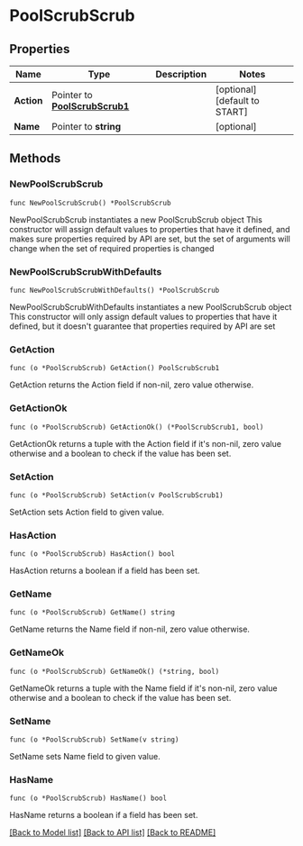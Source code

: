 # PoolScrubScrub

## Properties

Name | Type | Description | Notes
------------ | ------------- | ------------- | -------------
**Action** | Pointer to [**PoolScrubScrub1**](PoolScrubScrub1.md) |  | [optional] [default to START]
**Name** | Pointer to **string** |  | [optional] 

## Methods

### NewPoolScrubScrub

`func NewPoolScrubScrub() *PoolScrubScrub`

NewPoolScrubScrub instantiates a new PoolScrubScrub object
This constructor will assign default values to properties that have it defined,
and makes sure properties required by API are set, but the set of arguments
will change when the set of required properties is changed

### NewPoolScrubScrubWithDefaults

`func NewPoolScrubScrubWithDefaults() *PoolScrubScrub`

NewPoolScrubScrubWithDefaults instantiates a new PoolScrubScrub object
This constructor will only assign default values to properties that have it defined,
but it doesn't guarantee that properties required by API are set

### GetAction

`func (o *PoolScrubScrub) GetAction() PoolScrubScrub1`

GetAction returns the Action field if non-nil, zero value otherwise.

### GetActionOk

`func (o *PoolScrubScrub) GetActionOk() (*PoolScrubScrub1, bool)`

GetActionOk returns a tuple with the Action field if it's non-nil, zero value otherwise
and a boolean to check if the value has been set.

### SetAction

`func (o *PoolScrubScrub) SetAction(v PoolScrubScrub1)`

SetAction sets Action field to given value.

### HasAction

`func (o *PoolScrubScrub) HasAction() bool`

HasAction returns a boolean if a field has been set.

### GetName

`func (o *PoolScrubScrub) GetName() string`

GetName returns the Name field if non-nil, zero value otherwise.

### GetNameOk

`func (o *PoolScrubScrub) GetNameOk() (*string, bool)`

GetNameOk returns a tuple with the Name field if it's non-nil, zero value otherwise
and a boolean to check if the value has been set.

### SetName

`func (o *PoolScrubScrub) SetName(v string)`

SetName sets Name field to given value.

### HasName

`func (o *PoolScrubScrub) HasName() bool`

HasName returns a boolean if a field has been set.


[[Back to Model list]](../README.md#documentation-for-models) [[Back to API list]](../README.md#documentation-for-api-endpoints) [[Back to README]](../README.md)


